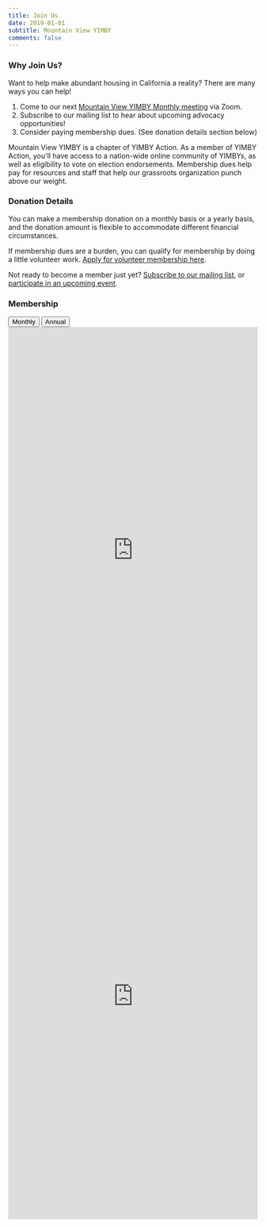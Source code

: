 ```yaml
---
title: Join Us
date: 2019-01-01
subtitle: Mountain View YIMBY
comments: false
---
```


### Why Join Us?

Want to help make abundant housing in California a reality? There are many ways you can help!

1. Come to our next [Mountain View YIMBY Monthly meeting] via Zoom.
2. Subscribe to our mailing list to hear about upcoming advocacy opportunities! 
3. Consider paying membership dues. (See donation details section below)

Mountain View YIMBY is a chapter of YIMBY Action. As a member of YIMBY Action, you'll have access to a nation-wide online community of YIMBYs, as well as eligibility to vote on election endorsements. Membership dues help pay for resources and staff that help our grassroots organization punch above our weight.

### Donation Details

You can make a membership donation on a monthly basis or a yearly basis, and the donation amount is flexible to accommodate different financial circumstances.  

If membership dues are a burden, you can qualify for membership by doing a little volunteer work. [Apply for volunteer membership here].

Not ready to become a member just yet? [Subscribe to our mailing list], or [participate in an upcoming event].

### Membership
<script>
	function openCity(evt, cityName) {
	  // Declare all variables
	  var i, tabcontent, tablinks;

	  // Get all elements with class="tabcontent" and hide them
	  tabcontent = document.getElementsByClassName("tabcontent");
	  for (i = 0; i < tabcontent.length; i++) {
	    tabcontent[i].style.display = "none";
	  }

	  // Get all elements with class="tablinks" and remove the class "active"
	  tablinks = document.getElementsByClassName("tablinks");
	  for (i = 0; i < tablinks.length; i++) {
	    tablinks[i].className = tablinks[i].className.replace(" active", "");
	  }

	  // Show the current tab, and add an "active" class to the button that opened the tab
	  document.getElementById(cityName).style.display = "block";
	  evt.currentTarget.className += " active";
	}

</script>

<div class="tab">
<button class="tablinks" onclick="openCity(event, 'Monthly')" id="defaultOpen">Monthly</button>
<button class="tablinks" onclick="openCity(event, 'Annual')">Annual</button>
</div>

<!-- Tab content -->
<div id="Monthly" class="tabcontent" style="">
<iframe allowpaymentrequest="" frameborder="0" height="900px" name="donorbox" scrolling="no" seamless="seamless" src="https://donorbox.org/embed/yimby-membership-monthly?amount=15&amp;default_interval=m&amp;utm_source=direct&amp;utm_campaign=ca_sby_mv_membership_monthly" style="" width="100%" data-donorbox-id="DonorBox-f1"></iframe>
</div>

<div id="Annual" class="tabcontent" style="">
<iframe allowpaymentrequest="" frameborder="0" height="900px" name="donorbox" scrolling="no" seamless="seamless" src="https://donorbox.org/embed/yimby-membership-annual?amount=15&amp;default_interval=m&amp;utm_source=direct&amp;utm_campaign=ca_sby_mv_membership_annual" style="" width="100%" data-donorbox-id="DonorBox-f1"></iframe>
</div>



<script>
// Get the element with id="defaultOpen" and click on it
document.getElementById("defaultOpen").click();
</script>



[Apply for volunteer membership here]:https://yimbyaction.org/volunteer-membership-application/
[Subscribe to our mailing list]:https://mvyimby.com/page/email/
[participate in an upcoming event]:https://mvyimby.com/page/calendar/
[Mountain View YIMBY Monthly meeting]:https://us02web.zoom.us/meeting/register/tZArce6vrT8pEtD2yOHoMuTG98mq2WGsVPEm